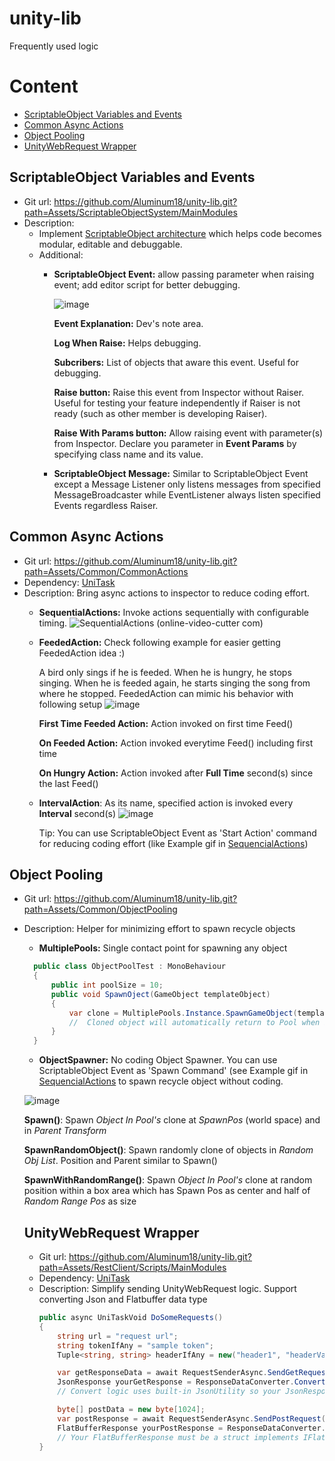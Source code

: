 # unity-lib
Frequently used logic
# Content
- [ScriptableObject Variables and Events](#scriptableobject-variables-and-events)
- [Common Async Actions](#common-async-actions)
- [Object Pooling](#object-pooling)
- [UnityWebRequest Wrapper](#unitywebrequest-wrapper)

## ScriptableObject Variables and Events
* Git url: https://github.com/Aluminum18/unity-lib.git?path=Assets/ScriptableObjectSystem/MainModules
* Description:
  + Implement [ScriptableObject architecture](https://www.youtube.com/watch?v=raQ3iHhE_Kk&ab_channel=Unity) which helps code becomes modular, editable and debuggable.
  + Additional: 
    - **ScriptableObject Event:** allow passing parameter when raising event; add editor script for better debugging.
      
      ![image](https://github.com/Aluminum18/unity-lib/assets/14157400/d5807985-54b1-40f1-9752-2e5f1ae7c991)
      
      **Event Explanation:** Dev's note area.
      
      **Log When Raise:** Helps debugging.
      
      **Subcribers:** List of objects that aware this event. Useful for debugging.
      
      **Raise button:** Raise this event from Inspector without Raiser. Useful for testing your feature independently if Raiser is not ready (such as other member is developing Raiser).
      
      **Raise With Params button:** Allow raising event with parameter(s) from Inspector. Declare you parameter in **Event Params** by specifying class name and its value.

    - **ScriptableObject Message:** Similar to ScriptableObject Event except a Message Listener only listens messages from specified MessageBroadcaster while EventListener always listen specified Events regardless Raiser. 

## Common Async Actions
* Git url: https://github.com/Aluminum18/unity-lib.git?path=Assets/Common/CommonActions
* Dependency: [UniTask](https://github.com/Cysharp/UniTask)
* Description: Bring async actions to inspector to reduce coding effort.
  - **SequentialActions:** Invoke actions sequentially with configurable timing.
    ![SequentialActions (online-video-cutter com)](https://github.com/Aluminum18/unity-lib/assets/14157400/1f032da7-1d84-4521-b0ed-5c90135f0044)
  - **FeededAction:** Check following example for easier getting FeededAction idea :)
    
    A bird only sings if he is feeded. When he is hungry, he stops singing. When he is feeded again, he starts singing the song from where he stopped. FeededAction can mimic his behavior with following setup
![image](https://github.com/Aluminum18/unity-lib/assets/14157400/0be985b1-241f-41c5-8703-cd5a11343b49)

    **First Time Feeded Action:** Action invoked on first time Feed()
    
    **On Feeded Action:** Action invoked everytime Feed() including first time
 
    **On Hungry Action:** Action invoked after **Full Time** second(s) since the last Feed()
  - **IntervalAction**: As its name, specified action is invoked every **Interval** second(s)
    ![image](https://github.com/Aluminum18/unity-lib/assets/14157400/07828fc3-0958-48cd-b3fc-9d3e25df1316)

    Tip: You can use ScriptableObject Event as 'Start Action' command for reducing coding effort (like Example gif in [SequencialActions](sequentialactions))  
    
## Object Pooling
* Git url: https://github.com/Aluminum18/unity-lib.git?path=Assets/Common/ObjectPooling
* Description: Helper for minimizing effort to spawn recycle objects
  
  - **MultiplePools:** Single contact point for spawning any object
  ```csharp
    public class ObjectPoolTest : MonoBehaviour
    {
        public int poolSize = 10;
        public void SpawnOject(GameObject templateObject)
        {
            var clone = MultiplePools.Instance.SpawnGameObject(templateObject, poolSize);
            //  Cloned object will automatically return to Pool when it is disabled
        }
    }
  ```
  - **ObjectSpawner:** No coding Object Spawner. You can use ScriptableObject Event as 'Spawn Command' (see Example gif in [SequencialActions](sequentialactions) to spawn recycle object without coding.

    
  ![image](https://github.com/Aluminum18/unity-lib/assets/14157400/74a8669c-0889-4ac9-87db-8a59f59c1a4b)

   **Spawn()**: Spawn _Object In Pool's_ clone at _SpawnPos_ (world space) and in _Parent Transform_
  
   **SpawnRandomObject()**: Spawn randomly clone of objects in _Random Obj List_. Position and Parent similar to Spawn()
  
   **SpawnWithRandomRange()**: Spawn _Object In Pool's_ clone at random position within a box area which has Spawn Pos as center and half of _Random Range Pos_ as size

  ## UnityWebRequest Wrapper
  * Git url: https://github.com/Aluminum18/unity-lib.git?path=Assets/RestClient/Scripts/MainModules
  * Dependency: [UniTask](https://github.com/Cysharp/UniTask)
  * Description: Simplify sending UnityWebRequest logic. Support converting Json and Flatbuffer data type
    ```csharp
    public async UniTaskVoid DoSomeRequests()
    {
        string url = "request url";
        string tokenIfAny = "sample token";
        Tuple<string, string> headerIfAny = new("header1", "headerValue1");

        var getResponseData = await RequestSenderAsync.SendGetRequest(url, tokenIfAny, headerIfAny);
        JsonResponse yourGetResponse = ResponseDataConverter.ConvertJson<JsonResponse>(getResponseData.rawdata);
        // Convert logic uses built-in JsonUtility so your JsonResponse must be a Serialized class/struct

        byte[] postData = new byte[1024];
        var postResponse = await RequestSenderAsync.SendPostRequest(url, postData, tokenIfAny, headerIfAny);
        FlatBufferResponse yourPostResponse = ResponseDataConverter.ConvertFlatBuffer<FlatBufferResponse>(postResponse.rawdata);
        // Your FlatBufferResponse must be a struct implements IFlatbufferObject
    }
    ```
